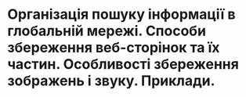 # Організація пошуку інформації в глобальній мережі. Способи збереження веб-сторінок та їх частин. Особливості збереження зображень і звуку. Приклади.
